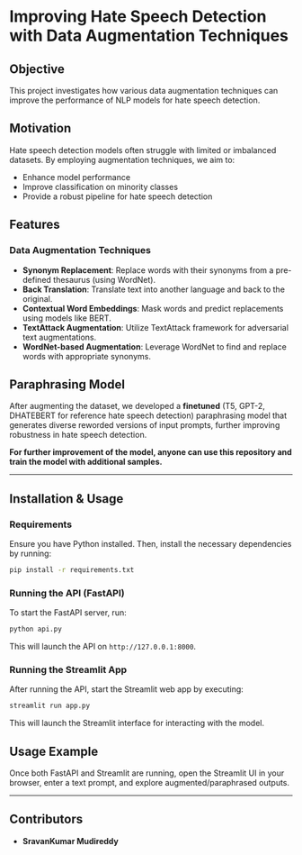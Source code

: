 
# Improving Hate Speech Detection with Data Augmentation Techniques

## Objective
This project investigates how various data augmentation techniques can improve the performance of NLP models for hate speech detection.

## Motivation
Hate speech detection models often struggle with limited or imbalanced datasets. By employing augmentation techniques, we aim to:

- Enhance model performance
- Improve classification on minority classes
- Provide a robust pipeline for hate speech detection

## Features

### Data Augmentation Techniques
- **Synonym Replacement**: Replace words with their synonyms from a pre-defined thesaurus (using WordNet).
- **Back Translation**: Translate text into another language and back to the original.
- **Contextual Word Embeddings**: Mask words and predict replacements using models like BERT.
- **TextAttack Augmentation**: Utilize TextAttack framework for adversarial text augmentations.
- **WordNet-based Augmentation**: Leverage WordNet to find and replace words with appropriate synonyms.

## Paraphrasing Model
After augmenting the dataset, we developed a **finetuned** (T5, GPT-2, DHATEBERT for reference hate speech detection) paraphrasing model that generates diverse reworded versions of input prompts, further improving robustness in hate speech detection.

**For further improvement of the model, anyone can use this repository and train the model with additional samples.**

---

## Installation & Usage

### Requirements
Ensure you have Python installed. Then, install the necessary dependencies by running:
```bash
pip install -r requirements.txt
```

### Running the API (FastAPI)
To start the FastAPI server, run:
```bash
python api.py
```
This will launch the API on `http://127.0.0.1:8000`.

### Running the Streamlit App
After running the API, start the Streamlit web app by executing:
```bash
streamlit run app.py
```
This will launch the Streamlit interface for interacting with the model.

## Usage Example
Once both FastAPI and Streamlit are running, open the Streamlit UI in your browser, enter a text prompt, and explore augmented/paraphrased outputs.

---

## Contributors
- **SravanKumar Mudireddy**


